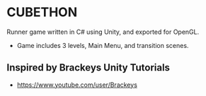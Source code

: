 # CUBETHON
Runner game written in C# using Unity, and exported for OpenGL. 
  * Game includes 3 levels, Main Menu, and transition scenes. 

## Inspired by Brackeys Unity Tutorials
  * https://www.youtube.com/user/Brackeys
